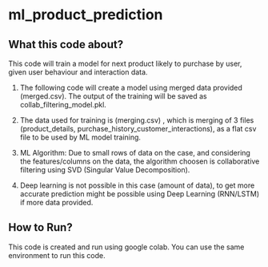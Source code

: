 # ml_product_prediction

## What this code about?

This code will train a model for next product likely to purchase by user, given user behaviour and interaction data.
 
1. The following code will create a model using merged data provided (merged.csv). The output of the training will be saved as collab_filtering_model.pkl.

2. The data used for training is (merging.csv) , which is  merging of 3 files (product_details, purchase_history_customer_interactions), as a flat csv file to be used by ML model training.

3. ML Algorithm: Due to small rows of data on the case, and considering the features/columns on the data, the algorithm choosen is collaborative filtering using SVD (Singular Value Decomposition).

4. Deep learning is not possible in this case (amount of data), to get more accurate prediction might be possible using Deep Learning (RNN/LSTM) if more data provided.

## How to Run?

This code is created and run using google colab. You can use the same environment to run this code.




